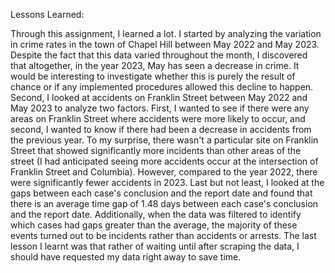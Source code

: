 Lessons Learned:

Through this assignment, I learned a lot. I started by analyzing the variation in crime rates in the town of Chapel Hill between May 2022 and May 2023. Despite the fact that this data varied throughout the month, I discovered that altogether, in the year 2023, May has seen a decrease in crime. It would be interesting to investigate whether this is purely the result of chance or if any implemented procedures allowed this decline to happen. Second, I looked at accidents on Franklin Street between May 2022 and May 2023 to analyze two factors.  First, I wanted to see if there were any areas on Franklin Street where accidents were more likely to occur, and second, I wanted to know if there had been a decrease in accidents from the previous year. To my surprise, there wasn't a particular site on Franklin Street that showed significantly more incidents than other areas of the street (I had anticipated seeing more accidents occur at the intersection of Franklin Street and Columbia). However, compared to the year 2022, there were significantly fewer accidents in 2023. Last but not least, I looked at the gaps between each case's conclusion and the report date and found that there is an average time gap of 1.48 days between each case's conclusion and the report date. Additionally, when the data was filtered to identify which cases had gaps greater than the average, the majority of these events turned out to be incidents rather than accidents or arrests. The last lesson I learnt was that rather of waiting until after scraping the data, I should have requested my data right away to save time.
